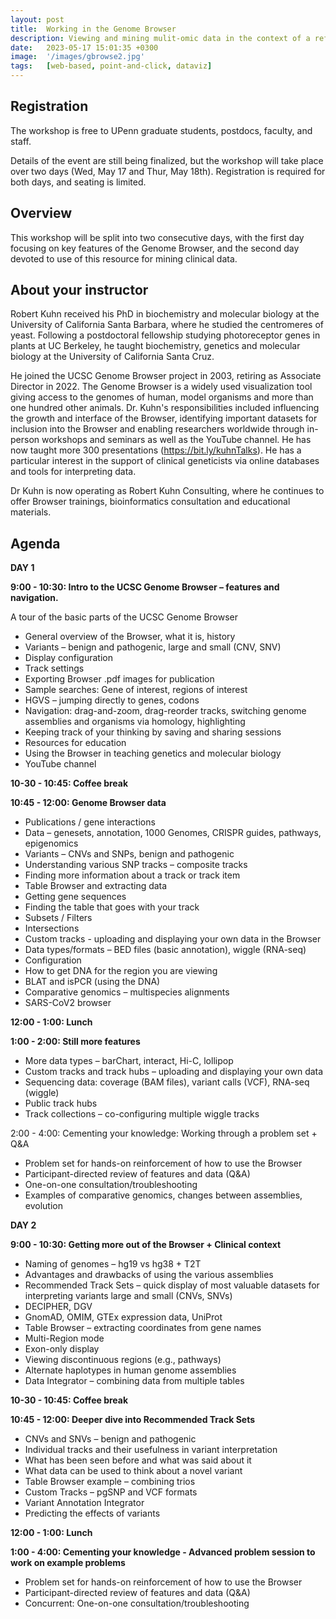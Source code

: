 ```yaml
---
layout: post
title:  Working in the Genome Browser
description: Viewing and mining mulit-omic data in the context of a reference genome
date:   2023-05-17 15:01:35 +0300
image:  '/images/gbrowse2.jpg'
tags:   [web-based, point-and-click, dataviz]
---
```


## Registration

The workshop is free to UPenn graduate students, postdocs, faculty, and staff.

Details of the event are still being finalized, but the workshop will take place over two days (Wed, May 17 and Thur, May 18th).  Registration is required for both days, and seating is limited.

## Overview

This workshop will be split into two consecutive days, with the first day focusing on key features of the Genome Browser, and the second day devoted to use of this resource for mining clinical data.

## About your instructor

Robert Kuhn received his PhD in biochemistry and molecular biology at the University of California Santa Barbara, where he studied the centromeres of yeast.  Following a postdoctoral fellowship studying photoreceptor genes in plants at UC Berkeley, he taught biochemistry, genetics and molecular biology at the University of California Santa Cruz.

He joined the UCSC Genome Browser project in 2003, retiring as Associate Director in 2022.  The Genome Browser is a widely used visualization tool giving access to the genomes of human, model organisms and more than one hundred other animals.  Dr. Kuhn's responsibilities included influencing the growth and interface of the Browser, identifying important datasets for inclusion into the Browser and enabling researchers worldwide through in-person workshops and seminars as well as the YouTube channel.  He has now taught more 300 presentations (https://bit.ly/kuhnTalks).  He has a particular interest in the support of clinical geneticists via online databases and tools for interpreting data.

Dr Kuhn is now operating as Robert Kuhn Consulting, where he continues to offer Browser trainings, bioinformatics consultation and educational materials.


## Agenda

**DAY 1**

**9:00 - 10:30: Intro to the UCSC Genome Browser – features and navigation.**

A tour of the basic parts of the UCSC Genome Browser
* General overview of the Browser, what it is, history
* Variants – benign and pathogenic, large and small (CNV, SNV)
* Display configuration
* Track settings
* Exporting Browser .pdf images for publication
* Sample searches: Gene of interest, regions of interest
* HGVS – jumping directly to genes, codons
* Navigation:  drag-and-zoom, drag-reorder tracks, switching genome assemblies and organisms via homology, highlighting
* Keeping track of your thinking by saving and sharing sessions
* Resources for education
* Using the Browser in teaching genetics and molecular biology
* YouTube channel

**10-30 - 10:45: Coffee break**

**10:45 - 12:00: Genome Browser data**

* Publications / gene interactions
* Data – genesets, annotation, 1000 Genomes, CRISPR guides, pathways, epigenomics
* Variants – CNVs and SNPs, benign and pathogenic
* Understanding various SNP tracks – composite tracks
* Finding more information about a track or track item
* Table Browser and extracting data
* Getting gene sequences
* Finding the table that goes with your track
* Subsets / Filters
* Intersections
* Custom tracks - uploading and displaying your own data in the Browser
* Data types/formats – BED files (basic annotation), wiggle (RNA-seq)
* Configuration
* How to get DNA for the region you are viewing
* BLAT and isPCR (using the DNA)
* Comparative genomics – multispecies alignments
* SARS-CoV2 browser

**12:00 - 1:00: Lunch**

**1:00 - 2:00: Still more features**

* More data types – barChart, interact, Hi-C, lollipop
* Custom tracks and track hubs – uploading and displaying your own data
* Sequencing data:  coverage (BAM files), variant calls (VCF), RNA-seq (wiggle)
* Public track hubs
* Track collections – co-configuring multiple wiggle tracks

2:00 - 4:00: Cementing your knowledge:  Working through a problem set + Q&A

* Problem set for hands-on reinforcement of how to use the Browser
* Participant-directed review of features and data (Q&A)
* One-on-one consultation/troubleshooting
* Examples of comparative genomics, changes between assemblies, evolution

**DAY 2**

**9:00 - 10:30: Getting more out of the Browser + Clinical context**

* Naming of genomes – hg19 vs hg38 + T2T
* Advantages and drawbacks of using the various assemblies
* Recommended Track Sets – quick display of most valuable datasets for interpreting variants large and small (CNVs, SNVs)
* DECIPHER, DGV
* GnomAD, OMIM, GTEx expression data, UniProt
* Table Browser – extracting coordinates from gene names
* Multi-Region mode
* Exon-only display
* Viewing discontinuous regions (e.g., pathways)
* Alternate haplotypes in human genome assemblies
* Data Integrator – combining data from multiple tables

**10-30 - 10:45: Coffee break**

**10:45 - 12:00: Deeper dive into Recommended Track Sets**

* CNVs and SNVs – benign and pathogenic
* Individual tracks and their usefulness in variant interpretation
* What has been seen before and what was said about it
* What data can be used to think about a novel variant
* Table Browser example – combining trios
* Custom Tracks – pgSNP and VCF formats
* Variant Annotation Integrator
* Predicting the effects of variants

**12:00 - 1:00: Lunch**

**1:00 - 4:00: Cementing your knowledge - Advanced problem session to work on example problems**

* Problem set for hands-on reinforcement of how to use the Browser
* Participant-directed review of features and data (Q&A)
* Concurrent:  One-on-one consultation/troubleshooting


